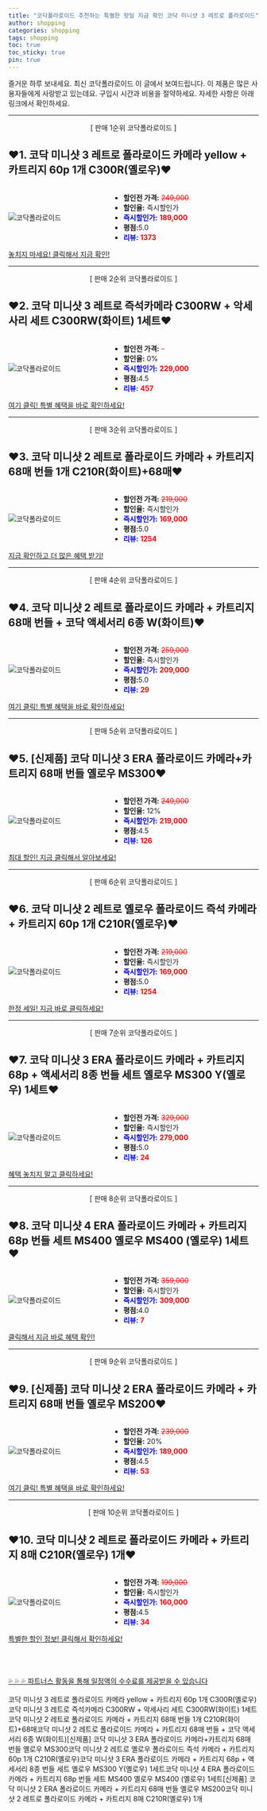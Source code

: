 ```yaml
---
title: "코닥폴라로이드 추천하는 특별한 핫딜 지금 확인 코닥 미니샷 3 레트로 폴라로이드"
author: shopping
categories: shopping
tags: shopping
toc: true
toc_sticky: true
pin: true
---
```

즐거운 하루 보내세요. 최신 코닥폴라로이드 이 글에서 보여드립니다. 이 제품은 많은 사용자들에게 사랑받고 있는데요. 구입시 시간과 비용을 절약하세요. 자세한 사항은 아래 링크에서 확인하세요.

---
<p class="toplist" style="margin: 0 auto; display: block; width: fit-content;">[ 판매 1순위 코닥폴라로이드 ]</p>

<h2><strong>❤️1. 코닥 미니샷 3 레트로 폴라로이드 카메라 yellow + 카트리지 60p 1개 C300R(옐로우)❤️</strong></h2>

<div style="display: flex; align-items: center;">
    <div style="flex: 0.4;">
        <img src="https://thumbnail8.coupangcdn.com/thumbnails/remote/230x230ex/image/vendor_inventory/e2ab/64b8e8ecbbeb9d9dc58a6bf2848fb1ba09a2bdb74080c726eb36db30965b.png" alt="코닥폴라로이드" style="max-width: 100%;">
    </div>
    <div style="flex: 0.6; margin-left: 10px;">
        <ul>
            <li><strong>할인전 가격:</strong> <del style="color: red;">249,000</del></li>
            <li><strong>할인율:</strong> 즉시할인가</li>
            <li><span style='color:blue'><strong>즉시할인가:</strong></span> <span style='color:red'><strong>189,000</strong></span></li>
            <li><strong>평점:</strong>5.0</li>
            <li><span style='color:blue'><strong>리뷰:</strong></span> <span style='color:red'><strong>1373</strong></span></li>
        </ul>
    </div>
</div>
<div class="center">
    <a href="https://William4Davisa.github.io?lptag=AF9450613&subid=githubio&pageKey=6238956592&traceid=V0-153&itemId=12582197927&vendorItemId=87007190050" class="myButton">
        놓치지 마세요! 클릭해서 지금 확인!
    </a>
</div>


---
<p class="toplist" style="margin: 0 auto; display: block; width: fit-content;">[ 판매 2순위 코닥폴라로이드 ]</p>

<h2><strong>❤️2. 코닥 미니샷 3 레트로 즉석카메라 C300RW + 악세사리 세트 C300RW(화이트) 1세트❤️</strong></h2>

<div style="display: flex; align-items: center;">
    <div style="flex: 0.4;">
        <img src="https://thumbnail9.coupangcdn.com/thumbnails/remote/230x230ex/image/retail/images/1731174418956161-ea3b4e4a-f29f-411b-a2b6-99cdffd66e4e.png" alt="코닥폴라로이드" style="max-width: 100%;">
    </div>
    <div style="flex: 0.6; margin-left: 10px;">
        <ul>
            <li><strong>할인전 가격:</strong> <del style="color: red;">-</del></li>
            <li><strong>할인율:</strong> 0%</li>
            <li><span style='color:blue'><strong>즉시할인가:</strong></span> <span style='color:red'><strong>229,000</strong></span></li>
            <li><strong>평점:</strong>4.5</li>
            <li><span style='color:blue'><strong>리뷰:</strong></span> <span style='color:red'><strong>457</strong></span></li>
        </ul>
    </div>
</div>
<div class="center">
    <a href="https://William4Davisa.github.io?lptag=AF9450613&subid=githubio&pageKey=6197677561&traceid=V0-153&itemId=12276817388&vendorItemId=79547212831" class="myButton">
        여기 클릭! 특별 혜택을 바로 확인하세요!
    </a>
</div>


---
<p class="toplist" style="margin: 0 auto; display: block; width: fit-content;">[ 판매 3순위 코닥폴라로이드 ]</p>

<h2><strong>❤️3. 코닥 미니샷 2 레트로 폴라로이드 카메라 + 카트리지 68매 번들 1개 C210R(화이트)+68매❤️</strong></h2>

<div style="display: flex; align-items: center;">
    <div style="flex: 0.4;">
        <img src="https://thumbnail8.coupangcdn.com/thumbnails/remote/230x230ex/image/vendor_inventory/2ab1/9b06cea9b5c4314bb76f91ccde5a4ff81f8a7337b78feb3f3d67f0d2da4f.png" alt="코닥폴라로이드" style="max-width: 100%;">
    </div>
    <div style="flex: 0.6; margin-left: 10px;">
        <ul>
            <li><strong>할인전 가격:</strong> <del style="color: red;">219,000</del></li>
            <li><strong>할인율:</strong> 즉시할인가</li>
            <li><span style='color:blue'><strong>즉시할인가:</strong></span> <span style='color:red'><strong>169,000</strong></span></li>
            <li><strong>평점:</strong>5.0</li>
            <li><span style='color:blue'><strong>리뷰:</strong></span> <span style='color:red'><strong>1254</strong></span></li>
        </ul>
    </div>
</div>
<div class="center">
    <a href="https://William4Davisa.github.io?lptag=AF9450613&subid=githubio&pageKey=6238956590&traceid=V0-153&itemId=20105319338&vendorItemId=87009701293" class="myButton">
        지금 확인하고 더 많은 혜택 받기!
    </a>
</div>


---
<p class="toplist" style="margin: 0 auto; display: block; width: fit-content;">[ 판매 4순위 코닥폴라로이드 ]</p>

<h2><strong>❤️4. 코닥 미니샷 2 레트로 폴라로이드 카메라 + 카트리지 68매 번들 + 코닥 액세서리 6종 W(화이트)❤️</strong></h2>

<div style="display: flex; align-items: center;">
    <div style="flex: 0.4;">
        <img src="https://thumbnail6.coupangcdn.com/thumbnails/remote/230x230ex/image/vendor_inventory/5b72/ac5f92b0c2d2e7874e30ab381806a722d2b6ceeae91dab6a2c0099baedc4.png" alt="코닥폴라로이드" style="max-width: 100%;">
    </div>
    <div style="flex: 0.6; margin-left: 10px;">
        <ul>
            <li><strong>할인전 가격:</strong> <del style="color: red;">259,000</del></li>
            <li><strong>할인율:</strong> 즉시할인가</li>
            <li><span style='color:blue'><strong>즉시할인가:</strong></span> <span style='color:red'><strong>209,000</strong></span></li>
            <li><strong>평점:</strong>5.0</li>
            <li><span style='color:blue'><strong>리뷰:</strong></span> <span style='color:red'><strong>29</strong></span></li>
        </ul>
    </div>
</div>
<div class="center">
    <a href="https://William4Davisa.github.io?lptag=AF9450613&subid=githubio&pageKey=7559025487&traceid=V0-153&itemId=19910320975&vendorItemId=87010246264" class="myButton">
        여기 클릭! 특별 혜택을 바로 확인하세요!
    </a>
</div>


---
<p class="toplist" style="margin: 0 auto; display: block; width: fit-content;">[ 판매 5순위 코닥폴라로이드 ]</p>

<h2><strong>❤️5. [신제품] 코닥 미니샷 3 ERA 폴라로이드 카메라+카트리지 68매 번들 옐로우 MS300❤️</strong></h2>

<div style="display: flex; align-items: center;">
    <div style="flex: 0.4;">
        <img src="https://thumbnail6.coupangcdn.com/thumbnails/remote/230x230ex/image/vendor_inventory/c721/8594448e65dd3ff3234d61a278bd89984756c4b49bcefa314d46984f60b0.png" alt="코닥폴라로이드" style="max-width: 100%;">
    </div>
    <div style="flex: 0.6; margin-left: 10px;">
        <ul>
            <li><strong>할인전 가격:</strong> <del style="color: red;">249,000</del></li>
            <li><strong>할인율:</strong> 12%</li>
            <li><span style='color:blue'><strong>즉시할인가:</strong></span> <span style='color:red'><strong>219,000</strong></span></li>
            <li><strong>평점:</strong>4.5</li>
            <li><span style='color:blue'><strong>리뷰:</strong></span> <span style='color:red'><strong>126</strong></span></li>
        </ul>
    </div>
</div>
<div class="center">
    <a href="https://William4Davisa.github.io?lptag=AF9450613&subid=githubio&pageKey=7488071567&traceid=V0-153&itemId=19575094685&vendorItemId=86683145120" class="myButton">
        최대 할인! 지금 클릭해서 알아보세요!
    </a>
</div>


---
<p class="toplist" style="margin: 0 auto; display: block; width: fit-content;">[ 판매 6순위 코닥폴라로이드 ]</p>

<h2><strong>❤️6. 코닥 미니샷 2 레트로 옐로우 폴라로이드 즉석 카메라 + 카트리지 60p 1개 C210R(옐로우)❤️</strong></h2>

<div style="display: flex; align-items: center;">
    <div style="flex: 0.4;">
        <img src="https://thumbnail10.coupangcdn.com/thumbnails/remote/230x230ex/image/vendor_inventory/4ec3/802baa5448aa2fd0f7313809b6662b27a4c5e86f6e05534c08431f283035.png" alt="코닥폴라로이드" style="max-width: 100%;">
    </div>
    <div style="flex: 0.6; margin-left: 10px;">
        <ul>
            <li><strong>할인전 가격:</strong> <del style="color: red;">219,000</del></li>
            <li><strong>할인율:</strong> 즉시할인가</li>
            <li><span style='color:blue'><strong>즉시할인가:</strong></span> <span style='color:red'><strong>169,000</strong></span></li>
            <li><strong>평점:</strong>5.0</li>
            <li><span style='color:blue'><strong>리뷰:</strong></span> <span style='color:red'><strong>1254</strong></span></li>
        </ul>
    </div>
</div>
<div class="center">
    <a href="https://William4Davisa.github.io?lptag=AF9450613&subid=githubio&pageKey=6238956590&traceid=V0-153&itemId=20785428023&vendorItemId=87009701309" class="myButton">
        한정 세일! 지금 바로 클릭하세요!
    </a>
</div>


---
<p class="toplist" style="margin: 0 auto; display: block; width: fit-content;">[ 판매 7순위 코닥폴라로이드 ]</p>

<h2><strong>❤️7. 코닥 미니샷 3 ERA 폴라로이드 카메라 + 카트리지 68p + 액세서리 8종 번들 세트 옐로우 MS300 Y(옐로우) 1세트❤️</strong></h2>

<div style="display: flex; align-items: center;">
    <div style="flex: 0.4;">
        <img src="https://thumbnail6.coupangcdn.com/thumbnails/remote/230x230ex/image/vendor_inventory/6af5/74626525bcfa3148fd7414b01c3c8d423a71dd0e43ba1f033cf624186946.png" alt="코닥폴라로이드" style="max-width: 100%;">
    </div>
    <div style="flex: 0.6; margin-left: 10px;">
        <ul>
            <li><strong>할인전 가격:</strong> <del style="color: red;">329,000</del></li>
            <li><strong>할인율:</strong> 즉시할인가</li>
            <li><span style='color:blue'><strong>즉시할인가:</strong></span> <span style='color:red'><strong>279,000</strong></span></li>
            <li><strong>평점:</strong>5.0</li>
            <li><span style='color:blue'><strong>리뷰:</strong></span> <span style='color:red'><strong>24</strong></span></li>
        </ul>
    </div>
</div>
<div class="center">
    <a href="https://William4Davisa.github.io?lptag=AF9450613&subid=githubio&pageKey=7594852224&traceid=V0-153&itemId=20077374533&vendorItemId=87173035329" class="myButton">
        혜택 놓치지 말고 클릭하세요!
    </a>
</div>


---
<p class="toplist" style="margin: 0 auto; display: block; width: fit-content;">[ 판매 8순위 코닥폴라로이드 ]</p>

<h2><strong>❤️8. 코닥 미니샷 4 ERA 폴라로이드 카메라 + 카트리지 68p 번들 세트 MS400 옐로우 MS400 (옐로우) 1세트❤️</strong></h2>

<div style="display: flex; align-items: center;">
    <div style="flex: 0.4;">
        <img src="https://thumbnail10.coupangcdn.com/thumbnails/remote/230x230ex/image/vendor_inventory/0eb9/4ec1424df90b5e6eef32a691ebb71b3fe0d8bf6646085716758f299da25a.png" alt="코닥폴라로이드" style="max-width: 100%;">
    </div>
    <div style="flex: 0.6; margin-left: 10px;">
        <ul>
            <li><strong>할인전 가격:</strong> <del style="color: red;">359,000</del></li>
            <li><strong>할인율:</strong> 즉시할인가</li>
            <li><span style='color:blue'><strong>즉시할인가:</strong></span> <span style='color:red'><strong>309,000</strong></span></li>
            <li><strong>평점:</strong>4.0</li>
            <li><span style='color:blue'><strong>리뷰:</strong></span> <span style='color:red'><strong>7</strong></span></li>
        </ul>
    </div>
</div>
<div class="center">
    <a href="https://William4Davisa.github.io?lptag=AF9450613&subid=githubio&pageKey=7488071552&traceid=V0-153&itemId=19575094642&vendorItemId=86683069842" class="myButton">
        클릭해서 지금 바로 혜택 확인!
    </a>
</div>


---
<p class="toplist" style="margin: 0 auto; display: block; width: fit-content;">[ 판매 9순위 코닥폴라로이드 ]</p>

<h2><strong>❤️9. [신제품] 코닥 미니샷 2 ERA 폴라로이드 카메라 + 카트리지 68매 번들 옐로우 MS200❤️</strong></h2>

<div style="display: flex; align-items: center;">
    <div style="flex: 0.4;">
        <img src="https://thumbnail7.coupangcdn.com/thumbnails/remote/230x230ex/image/vendor_inventory/555a/c09270b743f542d5aa129c4ae5a2be23852a1929cd7a3c7e6e25ebbf2204.png" alt="코닥폴라로이드" style="max-width: 100%;">
    </div>
    <div style="flex: 0.6; margin-left: 10px;">
        <ul>
            <li><strong>할인전 가격:</strong> <del style="color: red;">239,000</del></li>
            <li><strong>할인율:</strong> 20%</li>
            <li><span style='color:blue'><strong>즉시할인가:</strong></span> <span style='color:red'><strong>189,000</strong></span></li>
            <li><strong>평점:</strong>4.5</li>
            <li><span style='color:blue'><strong>리뷰:</strong></span> <span style='color:red'><strong>53</strong></span></li>
        </ul>
    </div>
</div>
<div class="center">
    <a href="https://William4Davisa.github.io?lptag=AF9450613&subid=githubio&pageKey=7488071586&traceid=V0-153&itemId=19575094727&vendorItemId=86683099193" class="myButton">
        여기 클릭! 특별 혜택을 바로 확인하세요!
    </a>
</div>


---
<p class="toplist" style="margin: 0 auto; display: block; width: fit-content;">[ 판매 10순위 코닥폴라로이드 ]</p>

<h2><strong>❤️10. 코닥 미니샷 2 레트로 폴라로이드 카메라 + 카트리지 8매 C210R(옐로우) 1개❤️</strong></h2>

<div style="display: flex; align-items: center;">
    <div style="flex: 0.4;">
        <img src="https://thumbnail10.coupangcdn.com/thumbnails/remote/230x230ex/image/vendor_inventory/08d6/8952340b97e0782be5ead384b283a8621a6e4c5f547fd72d3b30dfbc9767.png" alt="코닥폴라로이드" style="max-width: 100%;">
    </div>
    <div style="flex: 0.6; margin-left: 10px;">
        <ul>
            <li><strong>할인전 가격:</strong> <del style="color: red;">199,000</del></li>
            <li><strong>할인율:</strong> 즉시할인가</li>
            <li><span style='color:blue'><strong>즉시할인가:</strong></span> <span style='color:red'><strong>160,000</strong></span></li>
            <li><strong>평점:</strong>4.5</li>
            <li><span style='color:blue'><strong>리뷰:</strong></span> <span style='color:red'><strong>34</strong></span></li>
        </ul>
    </div>
</div>
<div class="center">
    <a href="https://William4Davisa.github.io?lptag=AF9450613&subid=githubio&pageKey=6251260834&traceid=V0-153&itemId=20796303524&vendorItemId=87008897369" class="myButton">
        특별한 할인 정보! 클릭해서 확인하세요!
    </a>
</div>

<br><br><br>[💦 💦 💦 파트너스 활동을 통해 일정액의 수수료를 제공받을 수 있습니다](https://link.coupang.com/a/bcpT2c)<br><br>코닥 미니샷 3 레트로 폴라로이드 카메라 yellow + 카트리지 60p 1개 C300R(옐로우)코닥 미니샷 3 레트로 즉석카메라 C300RW + 악세사리 세트 C300RW(화이트) 1세트코닥 미니샷 2 레트로 폴라로이드 카메라 + 카트리지 68매 번들 1개 C210R(화이트)+68매코닥 미니샷 2 레트로 폴라로이드 카메라 + 카트리지 68매 번들 + 코닥 액세서리 6종 W(화이트)[신제품] 코닥 미니샷 3 ERA 폴라로이드 카메라+카트리지 68매 번들 옐로우 MS300코닥 미니샷 2 레트로 옐로우 폴라로이드 즉석 카메라 + 카트리지 60p 1개 C210R(옐로우)코닥 미니샷 3 ERA 폴라로이드 카메라 + 카트리지 68p + 액세서리 8종 번들 세트 옐로우 MS300 Y(옐로우) 1세트코닥 미니샷 4 ERA 폴라로이드 카메라 + 카트리지 68p 번들 세트 MS400 옐로우 MS400 (옐로우) 1세트[신제품] 코닥 미니샷 2 ERA 폴라로이드 카메라 + 카트리지 68매 번들 옐로우 MS200코닥 미니샷 2 레트로 폴라로이드 카메라 + 카트리지 8매 C210R(옐로우) 1개